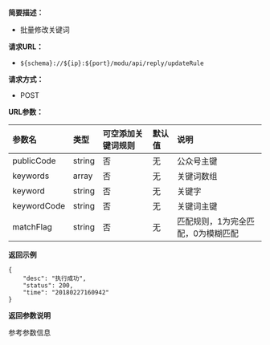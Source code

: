 **简要描述：** 

- 批量修改关键词


**请求URL：** 
- ` ${schema}://${ip}:${port}/modu/api/reply/updateRule `
  
**请求方式：**
- POST 

**URL参数：** 

| 参数名 | 类型 | 可空添加关键词规则 | 默认值 | 说明 |
| :-- | :-- | :-- | :-- | :-- |
| publicCode | string | 否 | 无 | 公众号主键 |
| keywords |array | 否 | 无 | 关键词数组 |
| keyword | string | 否 | 无 | 关键字 |
| keywordCode | string | 否 | 无 | 关键词主键 |  
| matchFlag | string | 否 | 无 | 匹配规则，1为完全匹配，0为模糊匹配 |

 **返回示例**

``` 
{
    "desc": "执行成功",
    "status": 200,
    "time": "20180227160942"
}
```

 **返回参数说明** 

参考参数信息






